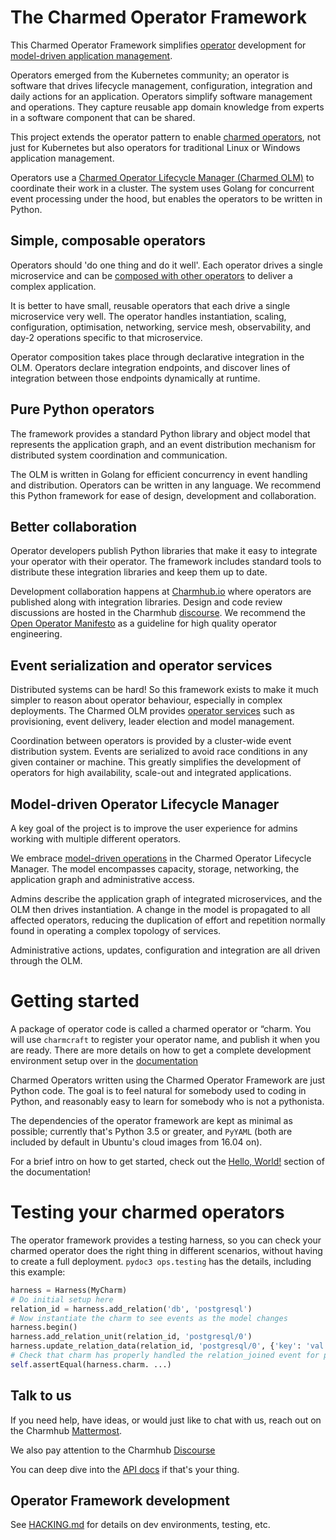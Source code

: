 # The Charmed Operator Framework

This Charmed Operator Framework simplifies [operator](https://charmhub.io/about) development
for [model-driven application management](https://juju.is/model-driven-operations).

Operators emerged from the Kubernetes community; an operator is software that drives lifecycle
management, configuration, integration and daily actions for an application. Operators simplify
software management and operations. They capture reusable app domain knowledge from experts in a
software component that can be shared.

This project extends the operator pattern to enable
[charmed operators](https://juju.is/universal-operators), not just for Kubernetes but also
operators for traditional Linux or Windows application management.

Operators use a [Charmed Operator Lifecycle Manager
(Charmed OLM)](https://juju.is/operator-lifecycle-manager) to coordinate their work in a cluster.
The system uses Golang for concurrent event processing under the hood, but enables the operators to
be written in Python.

## Simple, composable operators

Operators should 'do one thing and do it well'. Each operator drives a single microservice and can
be [composed with other operators](https://juju.is/integration) to deliver a complex application.

It is better to have small, reusable operators that each drive a single microservice very well.
The operator handles instantiation, scaling, configuration, optimisation, networking, service mesh,
observability, and day-2 operations specific to that microservice.

Operator composition takes place through declarative integration in the OLM. Operators declare
integration endpoints, and discover lines of integration between those endpoints dynamically at
runtime.

## Pure Python operators

The framework provides a standard Python library and object model that represents the application
graph, and an event distribution mechanism for distributed system coordination and communication.

The OLM is written in Golang for efficient concurrency in event handling and distribution.
Operators can be written in any language. We recommend this Python framework for ease of design,
development and collaboration.

## Better collaboration

Operator developers publish Python libraries that make it easy to integrate your operator with
their operator. The framework includes standard tools to distribute these integration libraries and
keep them up to date.

Development collaboration happens at [Charmhub.io](https://charmhub.io/) where operators are
published along with integration libraries. Design and code review discussions are hosted in the
Charmhub [discourse]. We recommend the [Open Operator Manifesto](https://charmhub.io/manifesto)
as a guideline for high quality operator engineering.

## Event serialization and operator services

Distributed systems can be hard! So this framework exists to make it much simpler to reason about
operator behaviour, especially in complex deployments. The Charmed OLM provides
[operator services](https://juju.is/operator-services) such as provisioning, event delivery,
leader election and model management.

Coordination between operators is provided by a cluster-wide event distribution system. Events are
serialized to avoid race conditions in any given container or machine. This greatly simplifies the
development of operators for high availability, scale-out and integrated applications.

## Model-driven Operator Lifecycle Manager

A key goal of the project is to improve the user experience for admins working with multiple
different operators.

We embrace [model-driven operations](https://juju.is/model-driven-operations) in the Charmed
Operator Lifecycle Manager. The model encompasses capacity, storage, networking, the application
graph and administrative access.

Admins describe the application graph of integrated microservices, and the OLM then drives
instantiation. A change in the model is propagated to all affected operators, reducing the
duplication of effort and repetition normally found in operating a complex topology of services.

Administrative actions, updates, configuration and integration are all driven through the OLM.

# Getting started

A package of operator code is called a charmed operator or “charm. You will use `charmcraft` to
register your operator name, and publish it when you are ready. There are more details on how to
get a complete development environment setup over in the
[documentation](https://juju.is/docs/sdk/dev-setup)

Charmed Operators written using the Charmed Operator Framework are just Python code. The goal
is to feel natural for somebody used to coding in Python, and reasonably easy to learn for somebody
who is not a pythonista.

The dependencies of the operator framework are kept as minimal as possible; currently that's Python
3.5 or greater, and `PyYAML` (both are included by default in Ubuntu's cloud images from 16.04 on).

For a brief intro on how to get started, check out the
[Hello, World!](https://juju.is/docs/sdk/hello-world) section of the documentation!

# Testing your charmed operators

The operator framework provides a testing harness, so you can check your charmed operator does the
right thing in different scenarios, without having to create a full deployment.
`pydoc3 ops.testing` has the details, including this example:

```python
harness = Harness(MyCharm)
# Do initial setup here
relation_id = harness.add_relation('db', 'postgresql')
# Now instantiate the charm to see events as the model changes
harness.begin()
harness.add_relation_unit(relation_id, 'postgresql/0')
harness.update_relation_data(relation_id, 'postgresql/0', {'key': 'val'})
# Check that charm has properly handled the relation_joined event for postgresql/0
self.assertEqual(harness.charm. ...)
```

## Talk to us

If you need help, have ideas, or would just like to chat with us, reach out on
the Charmhub [Mattermost].

We also pay attention to the Charmhub [Discourse]

You can deep dive into the [API docs] if that's your thing.

[discourse]: https://discourse.charmhub.io
[api docs]: https://ops.rtfd.io/
[sdk docs]: https://juju.is/docs/sdk
[mattermost]: https://chat.charmhub.io/charmhub/channels/charm-dev

## Operator Framework development

See [HACKING.md](HACKING.md) for details on dev environments, testing, etc.

